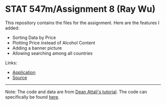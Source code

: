 # STAT 547m/Assignment 8 (Ray Wu)

This repository contains the files for the assignment. Here are the features I added: 
* Sorting Data by Price
* Plotting Price instead of Alcohol Content
* Adding a banner picture
* Allowing searching among all countries

Links: 
* [Application](https://raywu.shinyapps.io/rwu-bcl/)
* [Source](https://github.com/STAT545-UBC-students/hw08-rning-wu/blob/master/rwu-bcl/app.R)

---------------------------------------------
Note: The code and data are from [Dean Attali's tutorial](https://deanattali.com/blog/building-shiny-apps-tutorial). The code can specifically be found [here](https://deanattali.com/blog/building-shiny-apps-tutorial/#12-final-shiny-app-code).


